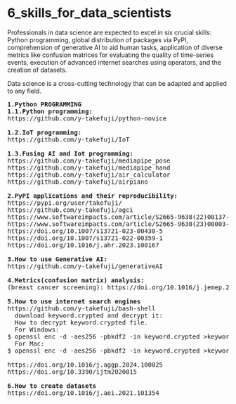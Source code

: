 # 6_skills_for_data_scientists
Professionals in data science are expected to excel in six crucial skills: Python programming, global distribution of packages via PyPI, comprehension of generative AI to aid human tasks, application of diverse metrics like confusion matrices for evaluating the quality of time-series events, execution of advanced internet searches using operators, and the creation of datasets.

Data science is a cross-cutting technology that can be adapted and applied to any field.
<pre>
<b>1.Python PROGRAMMING</b>
<b>1.1.Python programming:</b>
https://github.com/y-takefuji/python-novice
  
<b>1.2.IoT programming:</b>
https://github.com/y-takefuji/IoT
  
<b>1.3.Fusing AI and Iot programming:</b>
https://github.com/y-takefuji/mediapipe_pose
https://github.com/y-takefuji/mediapipe_hand
https://github.com/y-takefuji/air_calculator
https://github.com/y-takefuji/airpiano

<b>2.PyPI applications and their reproducibility:</b>
https://pypi.org/user/takefuji/
https://github.com/y-takefuji/agci
https://www.softwareimpacts.com/article/S2665-9638(22)00137-3/fulltext
https://www.softwareimpacts.com/article/S2665-9638(23)00003-9/fulltext
https://doi.org/10.1007/s13721-023-00430-5
https://doi.org/10.1007/s13721-022-00359-1
https://doi.org/10.1016/j.ahr.2023.100167
  
<b>3.How to use Generative AI:</b>
https://github.com/y-takefuji/generativeAI

<b>4.Metrics(confusion matrix) analysis:</b>
(breast cancer screening): https://doi.org/10.1016/j.jemep.2023.100938

<b>5.How to use internet search engines</b>
https://github.com/y-takefuji/bash-shell
  download keyword.crypted and decrypt it:
  How to decrypt keyword.crypted file.
  For Windows:
$ openssl enc -d -aes256 -pbkdf2 -in keyword.crypted >keyword.pptx
  For Mac:
$ openssl enc -d -aes256 -pbkdf2 -in keyword.crypted >keyword.pptx -md sha256

https://doi.org/10.1016/j.aggp.2024.100025
https://doi.org/10.3390/ijtm2020015

<b>6.How to create datasets</b>
https://doi.org/10.1016/j.aei.2021.101354
</pre>
